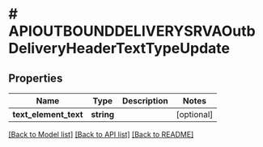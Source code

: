 # # APIOUTBOUNDDELIVERYSRVAOutbDeliveryHeaderTextTypeUpdate

## Properties

Name | Type | Description | Notes
------------ | ------------- | ------------- | -------------
**text_element_text** | **string** |  | [optional]

[[Back to Model list]](../../README.md#models) [[Back to API list]](../../README.md#endpoints) [[Back to README]](../../README.md)
